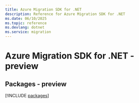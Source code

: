 ```yaml
---
title: Azure Migration SDK for .NET
description: Reference for Azure Migration SDK for .NET
ms.date: 06/10/2025
ms.topic: reference
ms.devlang: dotnet
ms.service: migration
---
```

# Azure Migration SDK for .NET - preview
## Packages - preview
[!INCLUDE [packages](migration-index.md)]